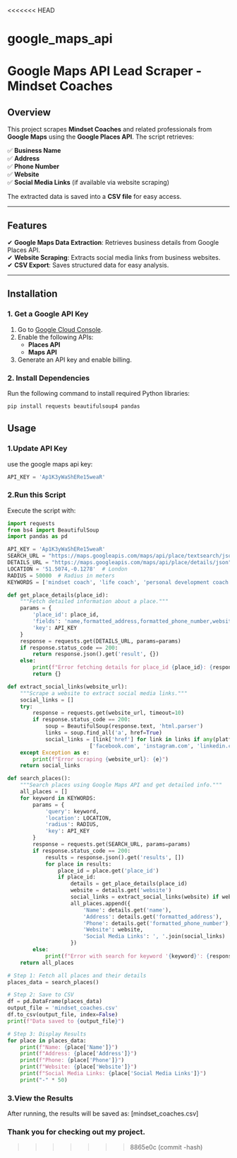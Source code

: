 <<<<<<< HEAD
# google_maps_api
# Google Maps API Lead Scraper - Mindset Coaches

## Overview
This project scrapes **Mindset Coaches** and related professionals from **Google Maps** using the **Google Places API**. The script retrieves:

✅ **Business Name**  
✅ **Address**  
✅ **Phone Number**  
✅ **Website**  
✅ **Social Media Links** (if available via website scraping)  

The extracted data is saved into a **CSV file** for easy access.

---

## Features
✔ **Google Maps Data Extraction**: Retrieves business details from Google Places API.  
✔ **Website Scraping**: Extracts social media links from business websites.  
✔ **CSV Export**: Saves structured data for easy analysis.    

---

## Installation

### 1. Get a Google API Key
1. Go to [Google Cloud Console](https://console.cloud.google.com/).
2. Enable the following APIs:
   - **Places API**
   - **Maps API**
3. Generate an API key and enable billing.

### 2. Install Dependencies
Run the following command to install required Python libraries:
```bash
pip install requests beautifulsoup4 pandas
```

## Usage

### 1.Update API Key
use the google maps api key:
```python
API_KEY = 'Ap1K3yWaShERe15weaR'
```

### 2.Run this Script
Execute the script with:
```python
import requests
from bs4 import BeautifulSoup
import pandas as pd

API_KEY = 'Ap1K3yWaShERe15weaR'
SEARCH_URL = "https://maps.googleapis.com/maps/api/place/textsearch/json"
DETAILS_URL = "https://maps.googleapis.com/maps/api/place/details/json"
LOCATION = '51.5074,-0.1278'  # London
RADIUS = 50000  # Radius in meters
KEYWORDS = ['mindset coach', 'life coach', 'personal development coach']

def get_place_details(place_id):
    """Fetch detailed information about a place."""
    params = {
        'place_id': place_id,
        'fields': 'name,formatted_address,formatted_phone_number,website',
        'key': API_KEY
    }
    response = requests.get(DETAILS_URL, params=params)
    if response.status_code == 200:
        return response.json().get('result', {})
    else:
        print(f"Error fetching details for place_id {place_id}: {response.status_code}")
        return {}

def extract_social_links(website_url):
    """Scrape a website to extract social media links."""
    social_links = []
    try:
        response = requests.get(website_url, timeout=10)
        if response.status_code == 200:
            soup = BeautifulSoup(response.text, 'html.parser')
            links = soup.find_all('a', href=True)
            social_links = [link['href'] for link in links if any(platform in link['href'] for platform in 
                          ['facebook.com', 'instagram.com', 'linkedin.com', 'twitter.com'])]
    except Exception as e:
        print(f"Error scraping {website_url}: {e}")
    return social_links

def search_places():
    """Search places using Google Maps API and get detailed info."""
    all_places = []
    for keyword in KEYWORDS:
        params = {
            'query': keyword,
            'location': LOCATION,
            'radius': RADIUS,
            'key': API_KEY
        }
        response = requests.get(SEARCH_URL, params=params)
        if response.status_code == 200:
            results = response.json().get('results', [])
            for place in results:
                place_id = place.get('place_id')
                if place_id:
                    details = get_place_details(place_id)
                    website = details.get('website')
                    social_links = extract_social_links(website) if website else []
                    all_places.append({
                        'Name': details.get('name'),
                        'Address': details.get('formatted_address'),
                        'Phone': details.get('formatted_phone_number'),
                        'Website': website,
                        'Social Media Links': ', '.join(social_links)
                    })
        else:
            print(f"Error with search for keyword '{keyword}': {response.status_code}")
    return all_places

# Step 1: Fetch all places and their details
places_data = search_places()

# Step 2: Save to CSV
df = pd.DataFrame(places_data)
output_file = 'mindset_coaches.csv'
df.to_csv(output_file, index=False)
print(f"Data saved to {output_file}")

# Step 3: Display Results
for place in places_data:
    print(f"Name: {place['Name']}")
    print(f"Address: {place['Address']}")
    print(f"Phone: {place['Phone']}")
    print(f"Website: {place['Website']}")
    print(f"Social Media Links: {place['Social Media Links']}")
    print("-" * 50)
```

### 3.View the Results
After running, the results will be saved as:
[mindset_coaches.csv]

### Thank you for checking out my project.

>>>>>>> 8865e0c (commit -hash)
